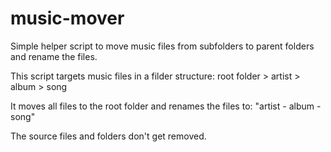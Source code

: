 # music-mover
Simple helper script to move music files from subfolders to parent folders and rename the files.

This script targets music files in a filder structure: root folder > artist > album > song

It moves all files to the root folder and renames the files to: "artist - album - song"

The source files and folders don't get removed.
